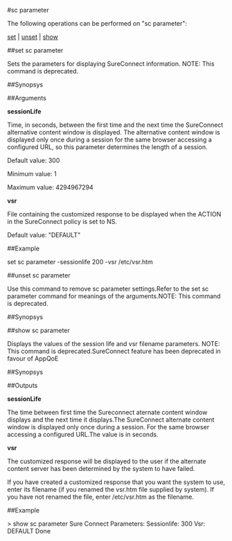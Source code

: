 #sc parameter

The following operations can be performed on "sc parameter":


[set](#set-sc-parameter) | [unset](#unset-sc-parameter) | [show](#show-sc-parameter)

##set sc parameter

Sets the parameters for displaying SureConnect information. NOTE: This command is deprecated.


##Synopsys




##Arguments

<b>sessionLife</b>
Time, in seconds, between the first time and the next time the SureConnect alternative content window is displayed. The alternative content window is displayed only once during a session for the same browser accessing a configured URL, so this parameter determines the length of a session.
Default value: 300
Minimum value: 1
Maximum value: 4294967294

<b>vsr</b>
File containing the customized response to be displayed when the ACTION in the SureConnect policy is set to NS.
Default value: "DEFAULT"



##Example

set sc parameter -sessionlife 200 -vsr /etc/vsr.htm

##unset sc parameter

Use this command to remove sc parameter settings.Refer to the set sc parameter command for meanings of the arguments.NOTE: This command is deprecated.


##Synopsys




##show sc parameter

Displays the values of the session life and vsr filename parameters. NOTE: This command is deprecated.SureConnect feature has been deprecated in favour of AppQoE


##Synopsys




##Outputs

<b>sessionLife</b>
The time between first time the Sureconnect aternate content window displays and the next time it displays.The SureConnect alternate content window is displayed only once during a session. For the same browser accessing a configured URL.The value is in seconds.

<b>vsr</b>
The customized response will be displayed to the user if the alternate content server has been determined by the system to have failed.
If you have created a customized response that you want the system to use, enter its filename (if you renamed the vsr.htm file supplied by  system). If you have not renamed the file, enter /etc/vsr.htm as the filename.



##Example

&gt; show sc parameter      Sure Connect Parameters:      Sessionlife: 300      Vsr: DEFAULT Done

